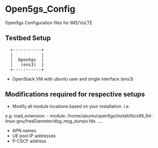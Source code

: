 # Open5gs_Config
Open5gs Configuration files for IMS/VoLTE

## Testbed Setup
<pre>
  +-----------+
  |           |
  |  Open5gs  |
  |   (ens3)  |
  +-----------+
</pre>

- OpenStack VM with ubuntu user and single interface (ens3)

## Modifications required for respective setups

- Modify all module locations based on your installation. i.e.

e.g:
load_extension:
        - module: /home/ubuntu/open5gs/install/lib/x86_64-linux-gnu/freeDiameter/dbg_msg_dumps.fdx
.....

- APN names
- UE pool IP addresses
- P-CSCF address

